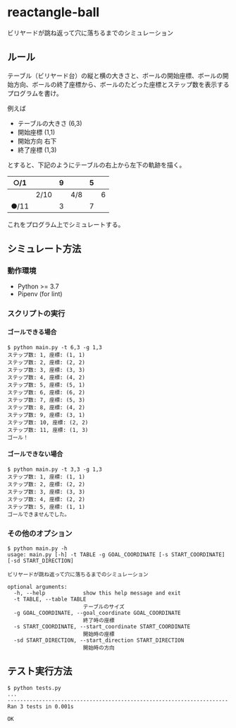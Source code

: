 # reactangle-ball

ビリヤードが跳ね返って穴に落ちるまでのシミュレーション

## ルール

テーブル（ビリヤード台）の縦と横の大きさと、ボールの開始座標、ボールの開始方向、ボールの終了座標から、ボールのたどった座標とステップ数を表示するプログラムを書け。

例えば

- テーブルの大きさ (6,3)
- 開始座標 (1,1)
- 開始方向 右下
- 終了座標 (1,3)

とすると、下記のようにテーブルの右上から左下の軌跡を描く。

| ○/1  |      |  9  |     |  5  |     |
| :--: | :--: | :-: | :-: | :-: | :-: |
|      | 2/10 |     | 4/8 |     |  6  |
| ●/11 |      |  3  |     |  7  |     |

これをプログラム上でシミュレートする。

## シミュレート方法

### 動作環境

- Python >= 3.7
- Pipenv (for lint)

### スクリプトの実行

#### ゴールできる場合

```
$ python main.py -t 6,3 -g 1,3
ステップ数: 1, 座標: (1, 1)
ステップ数: 2, 座標: (2, 2)
ステップ数: 3, 座標: (3, 3)
ステップ数: 4, 座標: (4, 2)
ステップ数: 5, 座標: (5, 1)
ステップ数: 6, 座標: (6, 2)
ステップ数: 7, 座標: (5, 3)
ステップ数: 8, 座標: (4, 2)
ステップ数: 9, 座標: (3, 1)
ステップ数: 10, 座標: (2, 2)
ステップ数: 11, 座標: (1, 3)
ゴール！
```

#### ゴールできない場合

```
$ python main.py -t 3,3 -g 1,3
ステップ数: 1, 座標: (1, 1)
ステップ数: 2, 座標: (2, 2)
ステップ数: 3, 座標: (3, 3)
ステップ数: 4, 座標: (2, 2)
ステップ数: 5, 座標: (1, 1)
ゴールできませんでした。
```

### その他のオプション

```
$ python main.py -h
usage: main.py [-h] -t TABLE -g GOAL_COORDINATE [-s START_COORDINATE] [-sd START_DIRECTION]

ビリヤードが跳ね返って穴に落ちるまでのシミュレーション

optional arguments:
  -h, --help            show this help message and exit
  -t TABLE, --table TABLE
                        テーブルのサイズ
  -g GOAL_COORDINATE, --goal_coordinate GOAL_COORDINATE
                        終了時の座標
  -s START_COORDINATE, --start_coordinate START_COORDINATE
                        開始時の座標
  -sd START_DIRECTION, --start_direction START_DIRECTION
                        開始時の方向
```

## テスト実行方法

```
$ python tests.py
...
----------------------------------------------------------------------
Ran 3 tests in 0.001s

OK
```
